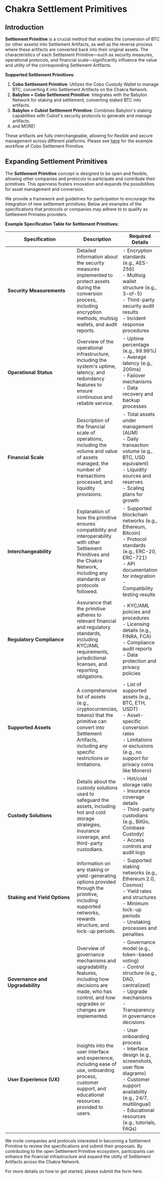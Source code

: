 # Chakra Settlement Primitives

## Introduction

**Settlement Primitive** is a crucial method that enables the conversion of BTC (or other assets) into Settlement Artifacts, as well as the reverse process where these artifacts are converted back into their original assets. The characteristics of each Settlement Primitive—such as security measures, operational protocols, and financial scale—significantly influence the value and utility of the corresponding Settlement Artifacts.

**Supported Settlement Primitives**:

1. **Cobo Settlement Primitive**: Utilizes the Cobo Custody Wallet to manage BTC, converting it into Settlement Artifacts on the Chakra Network.
2. **Babylon + Cobo Settlement Primitive**: Integrates with the Babylon Network for staking and settlement, converting staked BTC into artifacts.
3. **Babylon + Cubist Settlement Primitive**: Combines Babylon's staking capabilities with Cubist's security protocols to generate and manage artifacts.
4. and MORE!

These artifacts are fully interchangeable, allowing for flexible and secure management across different platforms. Please see [here](../../guides/btc-collateral-transformation.md) for the example workflow of Cobo Settlement Primitive.&#x20;

## Expanding Settlement Primitives

The **Settlement Primitive** concept is designed to be open and flexible, allowing other companies and protocols to participate and contribute their primitives. This openness fosters innovation and expands the possibilities for asset management and conversion.

We provide a framework and guidelines for participation to encourage the integration of new settlement primitives. Below are examples of the specifications that protocols or companies may adhere to to qualify as Settlement Primates providers.

**Example Specification Table for Settlement Primitives:**

<table><thead><tr><th width="239">Specification</th><th>Description</th><th>Required Details</th></tr></thead><tbody><tr><td><strong>Security Measurements</strong></td><td>Detailed information about the security measures implemented to protect assets during the conversion process, including encryption methods, multisig wallets, and audit reports.</td><td>- Encryption standards (e.g., AES-256)<br>- Multisig wallet structure (e.g., 3-of-5)<br>- Third-party security audit results<br>- Incident response procedures</td></tr><tr><td><strong>Operational Status</strong></td><td>Overview of the operational infrastructure, including the system's uptime, latency, and redundancy features to ensure continuous and reliable service.</td><td>- Uptime percentage (e.g., 99.99%)<br>- Average latency (e.g., 200ms)<br>- Failover mechanisms<br>- Data recovery and backup processes</td></tr><tr><td><strong>Financial Scale</strong></td><td>Description of the financial scale of operations, including the volume and value of assets managed, the number of transactions processed, and liquidity provisions.</td><td>- Total assets under management (AUM)<br>- Daily transaction volume (e.g., BTC, USD equivalent)<br>- Liquidity sources and reserves<br>- Scaling plans for growth</td></tr><tr><td><strong>Interchangeability</strong></td><td>Explanation of how the primitive ensures compatibility and interoperability with other Settlement Primitives and the Chakra Network, including any standards or protocols followed.</td><td>- Supported blockchain networks (e.g., Ethereum, Bitcoin)<br>- Protocol standards (e.g., ERC-20, ERC-721)<br>- API documentation for integration<br>- Compatibility testing results</td></tr><tr><td><strong>Regulatory Compliance</strong></td><td>Assurance that the primitive adheres to relevant financial and regulatory standards, including KYC/AML requirements, jurisdictional licenses, and reporting obligations.</td><td>- KYC/AML policies and procedures<br>- Licensing details (e.g., FINRA, FCA)<br>- Compliance audit reports<br>- Data protection and privacy policies</td></tr><tr><td><strong>Supported Assets</strong></td><td>A comprehensive list of assets (e.g., cryptocurrencies, tokens) that the primitive can convert into Settlement Artifacts, including any specific restrictions or limitations.</td><td>- List of supported assets (e.g., BTC, ETH, USDT)<br>- Asset-specific conversion rates<br>- Limitations or exclusions (e.g., no support for privacy coins like Monero)</td></tr><tr><td><strong>Custody Solutions</strong></td><td>Details about the custody solutions used to safeguard the assets, including hot and cold storage strategies, insurance coverage, and third-party custodians.</td><td>- Hot/cold storage ratio<br>- Insurance coverage details<br>- Third-party custodians (e.g., BitGo, Coinbase Custody)<br>- Access controls and audit logs</td></tr><tr><td><strong>Staking and Yield Options</strong></td><td>Information on any staking or yield-generating options provided through the primitive, including supported networks, rewards structure, and lock-up periods.</td><td>- Supported staking networks (e.g., Ethereum 2.0, Cosmos)<br>- Yield rates and structures<br>- Minimum lock-up periods<br>- Unstaking processes and penalties</td></tr><tr><td><strong>Governance and Upgradability</strong></td><td>Overview of governance mechanisms and upgradability features, including how decisions are made, who has control, and how upgrades or changes are implemented.</td><td>- Governance model (e.g., token-based voting)<br>- Control structure (e.g., DAO, centralized)<br>- Upgrade mechanisms<br>- Transparency in governance decisions</td></tr><tr><td><strong>User Experience (UX)</strong></td><td>Insights into the user interface and experience, including ease of use, onboarding process, customer support, and educational resources provided to users.</td><td>- User onboarding process<br>- Interface design (e.g., screenshots, user flow diagrams)<br>- Customer support availability (e.g., 24/7, multilingual)<br>- Educational resources (e.g., tutorials, FAQs)</td></tr></tbody></table>

We invite companies and protocols interested in becoming a Settlement Primitive to review the specifications and submit their proposals. By contributing to the open Settlement Primitive ecosystem, participants can enhance the financial infrastructure and expand the utility of Settlement Artifacts across the Chakra Network.

For more details on how to get started, please submit the form here.&#x20;
